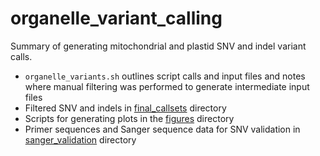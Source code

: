 # organelle_variant_calling

Summary of generating mitochondrial and plastid SNV and indel variant calls.

- `organelle_variants.sh` outlines script calls and input files and notes where manual filtering was performed to generate intermediate input files
- Filtered SNV and indels in [final_callsets](final_callsets) directory
- Scripts for generating plots in the [figures](figures) directory
- Primer sequences and Sanger sequence data for SNV validation in [sanger_validation](sanger_validation) directory